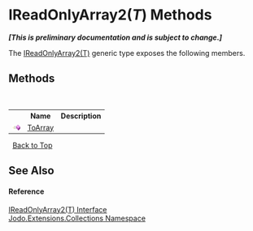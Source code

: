 # IReadOnlyArray2(*T*) Methods
 _**\[This is preliminary documentation and is subject to change.\]**_

The <a href="T_Jodo_Extensions_Collections_IReadOnlyArray2_1">IReadOnlyArray2(T)</a> generic type exposes the following members.


## Methods
&nbsp;<table><tr><th></th><th>Name</th><th>Description</th></tr><tr><td>![Public method](media/pubmethod.gif "Public method")</td><td><a href="M_Jodo_Extensions_Collections_IReadOnlyArray2_1_ToArray">ToArray</a></td><td /></tr></table>&nbsp;
<a href="#ireadonlyarray2(*t*)-methods">Back to Top</a>

## See Also


#### Reference
<a href="T_Jodo_Extensions_Collections_IReadOnlyArray2_1">IReadOnlyArray2(T) Interface</a><br /><a href="N_Jodo_Extensions_Collections">Jodo.Extensions.Collections Namespace</a><br />
